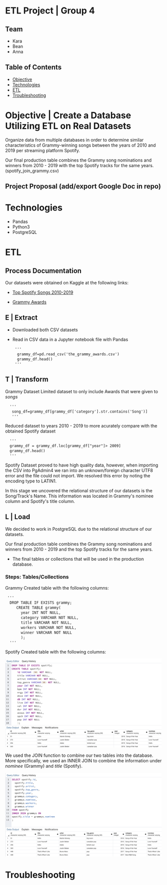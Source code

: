 # ETL Project | Group 4

## Team
* Kara
* Bean
* Anna


## Table of Contents
* [Objective](#Objective)
* [Technologies](#Technologies)
* [ETL](#ETL)
* [Troubleshooting](#Troubleshooting)

# Objective | Create a Database Utilizing ETL on Real Datasets
Organize data from multiple databases in order to determine similar characteristics of Grammy-winning songs between the years of 2010 and 2019 per streaming platform Spotify.

Our final production table combines the Grammy song nominations and winners from 2010 - 2019 with the top Spotify tracks for the same years. (spotify_join_grammy.csv)

## Project Proposal (add/export Google Doc in repo)

# Technologies
* Pandas
* Python3
* PostgreSQL

# ETL
## Process Documentation

Our datasets were obtained on Kaggle at the following links:

* [Top Spotify Songs 2010-2019](https://www.kaggle.com/leonardopena/top-spotify-songs-from-20102019-by-year)

* [Grammy Awards](https://www.kaggle.com/unanimad/grammy-awards)

## E | Extract
* Downloaded both CSV datasets 
* Read in CSV data in a Jupyter notebook file with Pandas
       
       '''
        grammy_df=pd.read_csv('the_grammy_awards.csv')
        grammy_df.head()
       '''
## T | Transform

  Grammy Dataset
   Limited dataset to only include Awards that were given to *songs*
      
      '''
       song_df=grammy_df[grammy_df['category'].str.contains('Song')]
       '''
      
   Reduced dataset to years 2010 - 2019 to more acurately compare with the obtained Spotify dataset
      
      '''
      grammy_df = grammy_df.loc[grammy_df["year"]> 2009]
      grammy_df.head()
      '''
      
  Spotify Dataset proved to have high quality data, however, when importing the CSV into PgAdmin4 we ran into an unknown/foreign character UTF8 error and the file could not import. We resolved this error by noting the encoding type to LATIN1. 
  
  In this stage we uncovered the relational structure of our datasets is the Song/Track's Name. This information was located in Grammy's nominee column and Spotify's title column. 
  
## L | Load

We decided to work in PostgreSQL due to the relational structure of our datasets. 

Our final production table combines the Grammy song nominations and winners from 2010 - 2019 and the top Spotify tracks for the same years. 
* The final tables or collections that will be used in the production database.

### Steps: Tables/Collections

Grammy 
	Created table with the following columns: 
   
     '''
      DROP TABLE IF EXISTS grammy;
         CREATE TABLE grammy(
           year INT NOT NULL,
           category VARCHAR NOT NULL,
           title VARCHAR NOT NULL,
           workers VARCHAR NOT NULL,
           winner VARCHAR NOT NULL
           );
      '''
Spotify 
Created table with the following columns: 

![Create_Table](PostgreSQL/Create_Table.png)

We used the JOIN function to combine our two tables into the database. More specifically, we used an INNER JOIN to combine the information under *nominee* (Grammy) and *title* (Spotify).

![Inner_Join](PostgreSQL/Inner_Join.png)

# Troubleshooting






